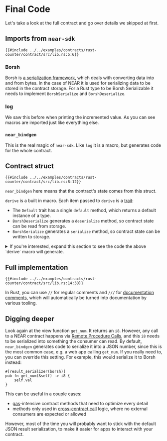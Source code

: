 # Final Code

Let's take a look at the full contract and go over details we skipped at first.

## Imports from `near-sdk`
 
```rust,noplayground,ignore
{{#include ../../examples/contracts/rust-counter/contract/src/lib.rs:5:6}}
```

### Borsh

Borsh is [a serialization framework](https://borsh.io/), which deals with converting data into and from bytes. In the case of NEAR it is used for serializing data to be stored in the contract storage. For a Rust type to be Borsh Serializable it needs to implement `BorshSerialize` and `BorshDeserialize`.

### log

We saw this before when printing the incremented value. As you can see macros are imported just like everything else.

### `near_bindgen`

This is the real magic of `near-sdk`.  Like `log` it is a macro, but generates code for the whole contract.

## Contract struct

```rust,noplayground,ignore
{{#include ../../examples/contracts/rust-counter/contract/src/lib.rs:8:12}}
```

`near_bindgen` here means that the contract's state comes from this struct.

`derive` is a built in macro. Each item passed to `derive` is a [trait](https://doc.rust-lang.org/stable/book/ch10-02-traits.html):

* The `Default` trait has a single `default` method, which returns a default instance of a type.
* `BorshDeserialize` generates a `deserialize` method, so contract state can be read from storage.
* `BorshSerialize` generates a `serialize` method, so contract state can be written to storage.

<details>
<summary>If you're interested, expand this section to see the code the above `derive` macro will generate.</summary>

```rust,noplayground,ignore

impl ::core::default::Default for Counter {
    #[inline]
    fn default() -> Counter {
        Counter {
            val: ::core::default::Default::default(),
        }
    }
}
impl borsh::de::BorshDeserialize for Counter
where
    i8: borsh::BorshDeserialize,
{
    fn deserialize(buf: &mut &[u8]) -> ::core::result::Result<Self, borsh::maybestd::io::Error> {
        Ok(Self {
            val: borsh::BorshDeserialize::deserialize(buf)?,
        })
    }
}
impl borsh::ser::BorshSerialize for Counter
where
    i8: borsh::ser::BorshSerialize,
{
    fn serialize<W: borsh::maybestd::io::Write>(
        &self,
        writer: &mut W,
    ) -> ::core::result::Result<(), borsh::maybestd::io::Error> {
        borsh::BorshSerialize::serialize(&self.val, writer)?;
        Ok(())
    }
}

```

</details>


## Full implementation

 
```rust,noplayground,ignore
{{#include ../../examples/contracts/rust-counter/contract/src/lib.rs:14:38}}
```

In Rust, you can use `//` for regular comments and `///` for [documentation comments](https://doc.rust-lang.org/stable/book/ch14-02-publishing-to-crates-io.html#making-useful-documentation-comments), which will automatically be turned into documentation by various tooling.

## Digging deeper

Look again at the view function `get_num`. It returns an `i8`. However, any call to a NEAR contract happens via [Remote Procedure Calls](https://docs.near.org/docs/api/overview#rpc-api), and this `i8` needs to be serialized into something the consumer can read. By default, `near_bindgen` generates code to serialize it into a JSON number, since this is the most common case, e.g. a web app calling `get_num`. If you really need to, you can override this setting. For example, this would serialize it to Borsh instead:

```rust,noplayground,ignore
#[result_serializer(borsh)]
pub fn get_num(&self) -> i8 {
    self.val
}
```

This can be useful in a couple cases:

* [gas](https://docs.near.org/docs/concepts/gas)-intensive contract methods that need to optimize every detail
* methods only used in [cross-contract call](https://docs.near.org/docs/tutorials/contracts/cross-contract-calls) logic, where no external consumers are expected or allowed

However, most of the time you will probably want to stick with the default JSON result serialization, to make it easier for apps to interact with your contract.
